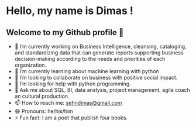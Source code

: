 # Hello, my name is Dimas ! 
## Welcome to my Github profile 👋

- 🔭 I’m currently working on Business Intelligence, cleansing, cataloging, and standardizing data that can generate reports supporting business decision-making according to the needs and priorities of each organization.
- 🌱 I’m currently learning about machine learning with python
- 👯 I’m looking to collaborate on business with positive social impact.
- 🤔 I’m looking for help with python programming.
- 💬 Ask me about SQL, BI, data analysis, project management, agile coach an cultural production.
- 📫 How to reach me: sehndimas@gmail.com
- 😄 Pronouns: he/his/him
- ⚡ Fun fact: I am a poet that publish four books.
